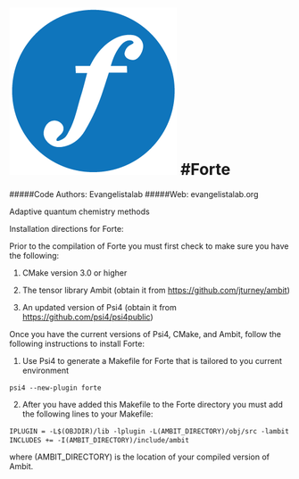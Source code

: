 ![forte](lib/forte_logo.png)
#Forte
=============

#####Code Authors: Evangelistalab
#####Web: evangelistalab.org

Adaptive quantum chemistry methods

Installation directions for Forte:

Prior to the compilation of Forte you must first check to make sure you have the following:

1. CMake version 3.0 or higher

2. The tensor library Ambit (obtain it from https://github.com/jturney/ambit)

3. An updated version of Psi4 (obtain it from https://github.com/psi4/psi4public)

Once you have the current versions of Psi4, CMake, and Ambit, follow the following instructions to install Forte:

1. Use Psi4 to generate a Makefile for Forte that is tailored to you current environment
```
psi4 --new-plugin forte
```

2. After you have added this Makefile to the Forte directory you must add the following lines to your Makefile:
```
IPLUGIN = -L$(OBJDIR)/lib -lplugin -L(AMBIT_DIRECTORY)/obj/src -lambit
INCLUDES += -I(AMBIT_DIRECTORY)/include/ambit
```
where (AMBIT_DIRECTORY) is the location of your compiled version of Ambit.

